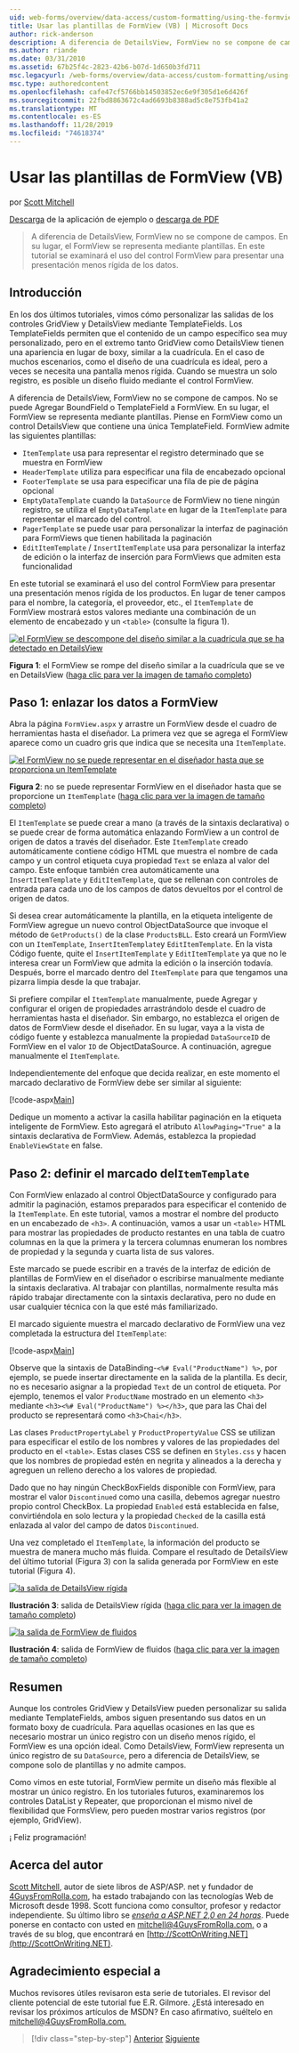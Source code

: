 ```yaml
---
uid: web-forms/overview/data-access/custom-formatting/using-the-formview-s-templates-vb
title: Usar las plantillas de FormView (VB) | Microsoft Docs
author: rick-anderson
description: A diferencia de DetailsView, FormView no se compone de campos. En su lugar, el FormView se representa mediante plantillas. En este tutorial se examinará el uso de la
ms.author: riande
ms.date: 03/31/2010
ms.assetid: 67b25f4c-2823-42b6-b07d-1d650b3fd711
msc.legacyurl: /web-forms/overview/data-access/custom-formatting/using-the-formview-s-templates-vb
msc.type: authoredcontent
ms.openlocfilehash: cafe47cf5766bb14503852ec6e9f305d1e6d426f
ms.sourcegitcommit: 22fbd8863672c4ad6693b8388ad5c8e753fb41a2
ms.translationtype: MT
ms.contentlocale: es-ES
ms.lasthandoff: 11/28/2019
ms.locfileid: "74618374"
---
```

# <a name="using-the-formviews-templates-vb"></a>Usar las plantillas de FormView (VB)

por [Scott Mitchell](https://twitter.com/ScottOnWriting)

[Descarga](https://download.microsoft.com/download/5/7/0/57084608-dfb3-4781-991c-407d086e2adc/ASPNET_Data_Tutorial_14_VB.exe) de la aplicación de ejemplo o [descarga de PDF](using-the-formview-s-templates-vb/_static/datatutorial14vb1.pdf)

> A diferencia de DetailsView, FormView no se compone de campos. En su lugar, el FormView se representa mediante plantillas. En este tutorial se examinará el uso del control FormView para presentar una presentación menos rígida de los datos.

## <a name="introduction"></a>Introducción

En los dos últimos tutoriales, vimos cómo personalizar las salidas de los controles GridView y DetailsView mediante TemplateFields. Los TemplateFields permiten que el contenido de un campo específico sea muy personalizado, pero en el extremo tanto GridView como DetailsView tienen una apariencia en lugar de boxy, similar a la cuadrícula. En el caso de muchos escenarios, como el diseño de una cuadrícula es ideal, pero a veces se necesita una pantalla menos rígida. Cuando se muestra un solo registro, es posible un diseño fluido mediante el control FormView.

A diferencia de DetailsView, FormView no se compone de campos. No se puede Agregar BoundField o TemplateField a FormView. En su lugar, el FormView se representa mediante plantillas. Piense en FormView como un control DetailsView que contiene una única TemplateField. FormView admite las siguientes plantillas:

- `ItemTemplate` usa para representar el registro determinado que se muestra en FormView
- `HeaderTemplate` utiliza para especificar una fila de encabezado opcional
- `FooterTemplate` se usa para especificar una fila de pie de página opcional
- `EmptyDataTemplate` cuando la `DataSource` de FormView no tiene ningún registro, se utiliza el `EmptyDataTemplate` en lugar de la `ItemTemplate` para representar el marcado del control.
- `PagerTemplate` se puede usar para personalizar la interfaz de paginación para FormViews que tienen habilitada la paginación
- `EditItemTemplate` / `InsertItemTemplate` usa para personalizar la interfaz de edición o la interfaz de inserción para FormViews que admiten esta funcionalidad

En este tutorial se examinará el uso del control FormView para presentar una presentación menos rígida de los productos. En lugar de tener campos para el nombre, la categoría, el proveedor, etc., el `ItemTemplate` de FormView mostrará estos valores mediante una combinación de un elemento de encabezado y un `<table>` (consulte la figura 1).

[![el FormView se descompone del diseño similar a la cuadrícula que se ha detectado en DetailsView](using-the-formview-s-templates-vb/_static/image2.png)](using-the-formview-s-templates-vb/_static/image1.png)

**Figura 1**: el FormView se rompe del diseño similar a la cuadrícula que se ve en DetailsView ([haga clic para ver la imagen de tamaño completo](using-the-formview-s-templates-vb/_static/image3.png))

## <a name="step-1-binding-the-data-to-the-formview"></a>Paso 1: enlazar los datos a FormView

Abra la página `FormView.aspx` y arrastre un FormView desde el cuadro de herramientas hasta el diseñador. La primera vez que se agrega el FormView aparece como un cuadro gris que indica que se necesita una `ItemTemplate`.

[![el FormView no se puede representar en el diseñador hasta que se proporciona un ItemTemplate](using-the-formview-s-templates-vb/_static/image5.png)](using-the-formview-s-templates-vb/_static/image4.png)

**Figura 2**: no se puede representar FormView en el diseñador hasta que se proporcione un `ItemTemplate` ([haga clic para ver la imagen de tamaño completo](using-the-formview-s-templates-vb/_static/image6.png))

El `ItemTemplate` se puede crear a mano (a través de la sintaxis declarativa) o se puede crear de forma automática enlazando FormView a un control de origen de datos a través del diseñador. Este `ItemTemplate` creado automáticamente contiene código HTML que muestra el nombre de cada campo y un control etiqueta cuya propiedad `Text` se enlaza al valor del campo. Este enfoque también crea automáticamente una `InsertItemTemplate` y `EditItemTemplate`, que se rellenan con controles de entrada para cada uno de los campos de datos devueltos por el control de origen de datos.

Si desea crear automáticamente la plantilla, en la etiqueta inteligente de FormView agregue un nuevo control ObjectDataSource que invoque el método de `GetProducts()` de la clase `ProductsBLL`. Esto creará un FormView con un `ItemTemplate`, `InsertItemTemplate`y `EditItemTemplate`. En la vista Código fuente, quite el `InsertItemTemplate` y `EditItemTemplate` ya que no le interesa crear un FormView que admita la edición o la inserción todavía. Después, borre el marcado dentro del `ItemTemplate` para que tengamos una pizarra limpia desde la que trabajar.

Si prefiere compilar el `ItemTemplate` manualmente, puede Agregar y configurar el origen de propiedades arrastrándolo desde el cuadro de herramientas hasta el diseñador. Sin embargo, no establezca el origen de datos de FormView desde el diseñador. En su lugar, vaya a la vista de código fuente y establezca manualmente la propiedad `DataSourceID` de FormView en el valor `ID` de ObjectDataSource. A continuación, agregue manualmente el `ItemTemplate`.

Independientemente del enfoque que decida realizar, en este momento el marcado declarativo de FormView debe ser similar al siguiente:

[!code-aspx[Main](using-the-formview-s-templates-vb/samples/sample1.aspx)]

Dedique un momento a activar la casilla habilitar paginación en la etiqueta inteligente de FormView. Esto agregará el atributo `AllowPaging="True"` a la sintaxis declarativa de FormView. Además, establezca la propiedad `EnableViewState` en false.

## <a name="step-2-defining-theitemtemplates-markup"></a>Paso 2: definir el marcado del`ItemTemplate`

Con FormView enlazado al control ObjectDataSource y configurado para admitir la paginación, estamos preparados para especificar el contenido de la `ItemTemplate`. En este tutorial, vamos a mostrar el nombre del producto en un encabezado de `<h3>`. A continuación, vamos a usar un `<table>` HTML para mostrar las propiedades de producto restantes en una tabla de cuatro columnas en la que la primera y la tercera columnas enumeran los nombres de propiedad y la segunda y cuarta lista de sus valores.

Este marcado se puede escribir en a través de la interfaz de edición de plantillas de FormView en el diseñador o escribirse manualmente mediante la sintaxis declarativa. Al trabajar con plantillas, normalmente resulta más rápido trabajar directamente con la sintaxis declarativa, pero no dude en usar cualquier técnica con la que esté más familiarizado.

El marcado siguiente muestra el marcado declarativo de FormView una vez completada la estructura del `ItemTemplate`:

[!code-aspx[Main](using-the-formview-s-templates-vb/samples/sample2.aspx)]

Observe que la sintaxis de DataBinding-`<%# Eval("ProductName") %>`, por ejemplo, se puede insertar directamente en la salida de la plantilla. Es decir, no es necesario asignar a la propiedad `Text` de un control de etiqueta. Por ejemplo, tenemos el valor `ProductName` mostrado en un elemento `<h3>` mediante `<h3><%# Eval("ProductName") %></h3>`, que para las Chai del producto se representará como `<h3>Chai</h3>`.

Las clases `ProductPropertyLabel` y `ProductPropertyValue` CSS se utilizan para especificar el estilo de los nombres y valores de las propiedades del producto en el `<table>`. Estas clases CSS se definen en `Styles.css` y hacen que los nombres de propiedad estén en negrita y alineados a la derecha y agreguen un relleno derecho a los valores de propiedad.

Dado que no hay ningún CheckBoxFields disponible con FormView, para mostrar el valor `Discontinued` como una casilla, debemos agregar nuestro propio control CheckBox. La propiedad `Enabled` está establecida en false, convirtiéndola en solo lectura y la propiedad `Checked` de la casilla está enlazada al valor del campo de datos `Discontinued`.

Una vez completado el `ItemTemplate`, la información del producto se muestra de manera mucho más fluida. Compare el resultado de DetailsView del último tutorial (Figura 3) con la salida generada por FormView en este tutorial (Figura 4).

[![la salida de DetailsView rígida](using-the-formview-s-templates-vb/_static/image8.png)](using-the-formview-s-templates-vb/_static/image7.png)

**Ilustración 3**: salida de DetailsView rígida ([haga clic para ver la imagen de tamaño completo](using-the-formview-s-templates-vb/_static/image9.png))

[![la salida de FormView de fluidos](using-the-formview-s-templates-vb/_static/image11.png)](using-the-formview-s-templates-vb/_static/image10.png)

**Ilustración 4**: salida de FormView de fluidos ([haga clic para ver la imagen de tamaño completo](using-the-formview-s-templates-vb/_static/image12.png))

## <a name="summary"></a>Resumen

Aunque los controles GridView y DetailsView pueden personalizar su salida mediante TemplateFields, ambos siguen presentando sus datos en un formato boxy de cuadrícula. Para aquellas ocasiones en las que es necesario mostrar un único registro con un diseño menos rígido, el FormView es una opción ideal. Como DetailsView, FormView representa un único registro de su `DataSource`, pero a diferencia de DetailsView, se compone solo de plantillas y no admite campos.

Como vimos en este tutorial, FormView permite un diseño más flexible al mostrar un único registro. En los tutoriales futuros, examinaremos los controles DataList y Repeater, que proporcionan el mismo nivel de flexibilidad que FormsView, pero pueden mostrar varios registros (por ejemplo, GridView).

¡ Feliz programación!

## <a name="about-the-author"></a>Acerca del autor

[Scott Mitchell](http://www.4guysfromrolla.com/ScottMitchell.shtml), autor de siete libros de ASP/ASP. net y fundador de [4GuysFromRolla.com](http://www.4guysfromrolla.com), ha estado trabajando con las tecnologías Web de Microsoft desde 1998. Scott funciona como consultor, profesor y redactor independiente. Su último libro se [*enseña a ASP.NET 2,0 en 24 horas*](https://www.amazon.com/exec/obidos/ASIN/0672327384/4guysfromrollaco). Puede ponerse en contacto con usted en [mitchell@4GuysFromRolla.com.](mailto:mitchell@4GuysFromRolla.com) o a través de su blog, que encontrará en [http://ScottOnWriting.NET](http://ScottOnWriting.NET).

## <a name="special-thanks-to"></a>Agradecimiento especial a

Muchos revisores útiles revisaron esta serie de tutoriales. El revisor del cliente potencial de este tutorial fue E.R. Gilmore. ¿Está interesado en revisar los próximos artículos de MSDN? En caso afirmativo, suéltelo en [mitchell@4GuysFromRolla.com.](mailto:mitchell@4GuysFromRolla.com)

> [!div class="step-by-step"]
> [Anterior](using-templatefields-in-the-detailsview-control-vb.md)
> [Siguiente](displaying-summary-information-in-the-gridview-s-footer-vb.md)
